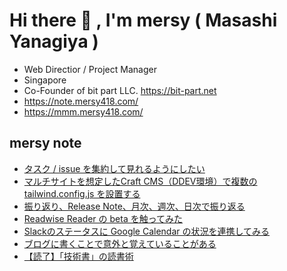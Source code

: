 # Hi there 👋 , I'm mersy ( Masashi Yanagiya )

- Web Directior / Project Manager
- Singapore
- Co-Founder of bit part LLC. https://bit-part.net
- https://note.mersy418.com/
- https://mmm.mersy418.com/

## mersy note
<!-- BLOG-POST-LIST:START -->
- [タスク / issue を集約して見れるようにしたい](https://note.mersy418.com/article/check-all-issues-one-place?utm_source=feed)
- [マルチサイトを想定したCraft CMS（DDEV環境）で複数の tailwind.config.js を設置する](https://note.mersy418.com/article/ddev-craftcms-multisite-tailwind-config?utm_source=feed)
- [振り返り、Release Note、月次、週次、日次で振り返る](https://note.mersy418.com/article/my-release-note?utm_source=feed)
- [Readwise Reader の beta を触ってみた](https://note.mersy418.com/article/readwise-reader-beta?utm_source=feed)
- [Slackのステータスに Google Calendar の状況を連携してみる](https://note.mersy418.com/article/slack-google-calendar?utm_source=feed)
- [ブログに書くことで意外と覚えていることがある](https://note.mersy418.com/article/blog-remind?utm_source=feed)
- [【読了】「技術書」の読書術](https://note.mersy418.com/article/book-b0bf469ylk?utm_source=feed)
<!-- BLOG-POST-LIST:END -->
